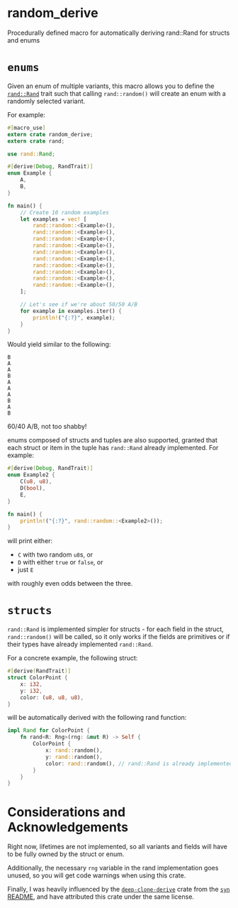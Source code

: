 # random\_derive
Procedurally defined macro for automatically deriving rand::Rand for structs and enums

# `enums`
Given an enum of multiple variants, this macro allows you to define the [`rand::Rand`](https://doc.rust-lang.org/rand/rand/trait.Rand.html) trait such that calling `rand::random()` will create an enum with a randomly selected variant.

For example:
```rust
#[macro_use]
extern crate random_derive;
extern crate rand;

use rand::Rand;

#[derive(Debug, RandTrait)]
enum Example {
    A,
    B,
}

fn main() {
    // Create 10 random examples
    let examples = vec! [
        rand::random::<Example>(),
        rand::random::<Example>(),
        rand::random::<Example>(),
        rand::random::<Example>(),
        rand::random::<Example>(),
        rand::random::<Example>(),
        rand::random::<Example>(),
        rand::random::<Example>(),
        rand::random::<Example>(),
        rand::random::<Example>(),
    ];

    // Let's see if we're about 50/50 A/B
    for example in examples.iter() {
        println!("{:?}", example);
    }
}
```

Would yield similar to the following:
```
B
A
A
B
A
A
A
B
A
B
```

60/40 A/B, not too shabby!

enums composed of structs and tuples are also supported, granted that each struct or item in the tuple has `rand::Rand` already implemented.  For example:
```rust
#[derive(Debug, RandTrait)]
enum Example2 {
    C(u8, u8),
    D(bool),
    E,
}

fn main() {
    println!("{:?}", rand::random::<Example2>());
}
```
will print either:
* `C` with two random `u8`s, or
* `D` with either `true` or `false`, or
* just `E`

with roughly even odds between the three.

# `structs`
`rand::Rand` is implemented simpler for structs - for each field in the struct, `rand::random()` will be called, so it only works if the fields are primitives or if their types have already implemented `rand::Rand`.

For a concrete example, the following struct:
```rust
#[derive(RandTrait)]
struct ColorPoint {
    x: i32,
    y: i32,
    color: (u8, u8, u8),
}
```

will be automatically derived with the following rand function:
```rust
impl Rand for ColorPoint {
    fn rand<R: Rng>(rng: &mut R) -> Self {
        ColorPoint {
            x: rand::random(),
            y: rand::random(),
            color: rand::random(), // rand::Rand is already implemented for tuples
        }
    }
}
```

# Considerations and Acknowledgements
Right now, lifetimes are not implemented, so all variants and fields will have to be fully owned by the struct or enum.

Additionally, the necessary `rng` variable in the rand implementation goes unused, so you will get code warnings when using this crate.

Finally, I was heavily influenced by the [`deep-clone-derive`](https://github.com/asajeffrey/deep-clone/blob/master/deep-clone-derive/lib.rs) crate from the [`syn` README](https://github.com/dtolnay/syn), and have attributed this crate under the same license.
